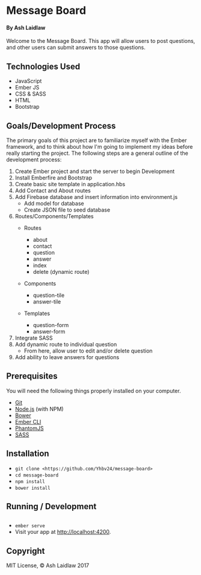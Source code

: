 # Message Board

#### By Ash Laidlaw

Welcome to the Message Board. This app will allow users to post questions, and other users can submit answers to those questions.

## Technologies Used

* JavaScript
* Ember JS
* CSS & SASS
* HTML
* Bootstrap

## Goals/Development Process

The primary goals of this project are to familiarize myself with the Ember framework, and to think about how I'm going to implement my ideas before really starting the project. The following steps are a general outline of the development process:

1. Create Ember project and start the server to begin Development
2. Install Emberfire and Bootstrap
3. Create basic site template in application.hbs
4. Add Contact and About routes
5. Add Firebase database and insert information into environment.js
   * Add model for database
   * Create JSON file to seed database
6. Routes/Components/Templates
   * Routes
      * about
      * contact
      * question
      * answer
      * index
      * delete (dynamic route)

   * Components
      * question-tile
      * answer-tile

   * Templates
      * question-form
      * answer-form
7. Integrate SASS
8. Add dynamic route to individual question
   * From here, allow user to edit and/or delete question
9. Add ability to leave answers for questions

## Prerequisites

You will need the following things properly installed on your computer.

* [Git](https://git-scm.com/)
* [Node.js](https://nodejs.org/) (with NPM)
* [Bower](https://bower.io/)
* [Ember CLI](https://ember-cli.com/)
* [PhantomJS](http://phantomjs.org/)
* [SASS](http://sass-lang.com/)

## Installation

* `git clone <https://github.com/Yhbv24/message-board>`
* `cd message-board`
* `npm install`
* `bower install`

## Running / Development

##

* `ember serve`
* Visit your app at [http://localhost:4200](http://localhost:4200).

## Copyright

MIT License, © Ash Laidlaw 2017
